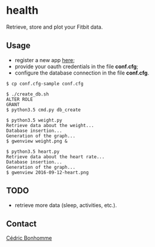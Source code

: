 # health

Retrieve, store and plot your Fitbit data.

## Usage

* register a new app [here](https://dev.fitbit.com/apps);
* provide your oauth credentials in the file **conf.cfg**;
* configure the database connection in the file **conf.cfg**.

```shell
$ cp conf.cfg-sample conf.cfg

$ ./create_db.sh
ALTER ROLE
GRANT
$ python3.5 cmd.py db_create

$ python3.5 weight.py
Retrieve data about the weight...
Database insertion...
Generation of the graph...
$ gwenview weight.png &

$ python3.5 heart.py
Retrieve data about the heart rate...
Database insertion...
Generation of the graph...
$ gwenview 2016-09-12-heart.png
```


## TODO

* retrieve more data (sleep, activities, etc.).

## Contact

[Cédric Bonhomme](https://www.cedricbonhomme.org)
